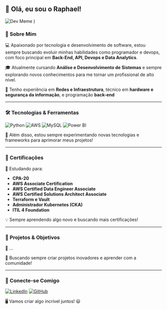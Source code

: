## 👋 Olá, eu sou o Raphael!

![![Dev Meme](https://media.giphy.com/media/qgQUggAC3Pfv687qPC/giphy.gif)](https://giphy.com/)
)

### 🚀 Sobre Mim

💻 Apaixonado por tecnologia e desenvolvimento de software, estou sempre buscando evoluir minhas habilidades como programador e devops, com foco principal em **Back-End, API, Devops e Data Analytics**.

🎓 Atualmente cursando **Análise e Desenvolvimento de Sistemas** e sempre explorando novos conhecimentos para me tornar um profissional de alto nível.

🏢 Tenho experiência em **Redes e Infraestrutura**, técnico em **hardware e segurança da informação**, e programação **back-end**

---

### 🛠️ Tecnologias & Ferramentas

![Python](https://img.shields.io/badge/Python-3776AB?style=for-the-badge&logo=python&logoColor=white)
![AWS](https://img.shields.io/badge/AWS-232F3E?style=for-the-badge&logo=amazonaws&logoColor=white)
![MySQL](https://img.shields.io/badge/MySQL-4479A1?style=for-the-badge&logo=mysql&logoColor=white)
![Power BI](https://img.shields.io/badge/Power%20BI-F2C811?style=for-the-badge&logo=powerbi&logoColor=black)

📌 Além disso, estou sempre experimentando novas tecnologias e frameworks para aprimorar meus projetos!

---

### 📜 Certificações

📖 Estudando para:
- **CPA-20**
- **AWS Associate Certification**
- **AWS Certified Data Engineer Associate**
- **AWS Certified Solutions Architect Associate**
- **Terraform e Vault**
- **Administrador Kubernetes (CKA)**
- **ITIL 4 Foundation**

💡 Sempre aprendendo algo novo e buscando mais certificações!

---

### 📌 Projetos & Objetivos

🔹 ...

🚀 Buscando sempre criar projetos inovadores e aprender com a comunidade!

---

### 🤝 Conecte-se Comigo

[![LinkedIn](https://img.shields.io/badge/LinkedIn-blue?style=for-the-badge&logo=linkedin&logoColor=white)](www.linkedin.com/in/raphael-r-dos-santos-481a79248)
[![GitHub](https://img.shields.io/badge/GitHub-black?style=for-the-badge&logo=github&logoColor=white)](https://github.com/raphaRSantos)

🖥️ Vamos criar algo incrível juntos! 😃
